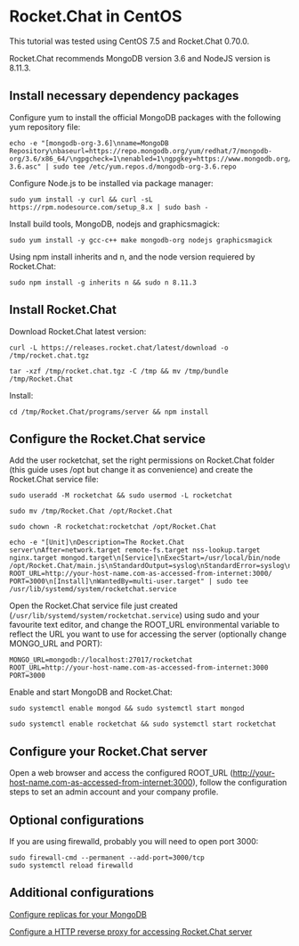 # Rocket.Chat in CentOS


This tutorial was tested using CentOS 7.5 and Rocket.Chat 0.70.0.

Rocket.Chat recommends MongoDB version 3.6 and NodeJS version is 8.11.3.

## Install necessary dependency packages

Configure yum to install the official MongoDB packages with the following yum repository file:

```
echo -e "[mongodb-org-3.6]\nname=MongoDB Repository\nbaseurl=https://repo.mongodb.org/yum/redhat/7/mongodb-org/3.6/x86_64/\ngpgcheck=1\nenabled=1\ngpgkey=https://www.mongodb.org/static/pgp/server-3.6.asc" | sudo tee /etc/yum.repos.d/mongodb-org-3.6.repo
```

Configure Node.js to be installed via package manager:

```
sudo yum install -y curl && curl -sL https://rpm.nodesource.com/setup_8.x | sudo bash -
```

Install build tools, MongoDB, nodejs and graphicsmagick:

```
sudo yum install -y gcc-c++ make mongodb-org nodejs graphicsmagick 
```

Using npm install inherits and n, and the node version requiered by Rocket.Chat:

```
sudo npm install -g inherits n && sudo n 8.11.3 
```

## Install Rocket.Chat

Download Rocket.Chat latest version:

```
curl -L https://releases.rocket.chat/latest/download -o /tmp/rocket.chat.tgz 
```
```
tar -xzf /tmp/rocket.chat.tgz -C /tmp && mv /tmp/bundle /tmp/Rocket.Chat 
```

Install:

```
cd /tmp/Rocket.Chat/programs/server && npm install 
```

## Configure the Rocket.Chat service

Add the user rocketchat, set the right permissions on Rocket.Chat folder (this guide uses /opt but change it as convenience) and create the Rocket.Chat service file:

```
sudo useradd -M rocketchat && sudo usermod -L rocketchat
```
```
sudo mv /tmp/Rocket.Chat /opt/Rocket.Chat
```
```
sudo chown -R rocketchat:rocketchat /opt/Rocket.Chat 
```
```
echo -e "[Unit]\nDescription=The Rocket.Chat server\nAfter=network.target remote-fs.target nss-lookup.target nginx.target mongod.target\n[Service]\nExecStart=/usr/local/bin/node /opt/Rocket.Chat/main.js\nStandardOutput=syslog\nStandardError=syslog\nSyslogIdentifier=rocketchat\nUser=rocketchat\nEnvironment=MONGO_URL=mongodb://localhost:27017/rocketchat ROOT_URL=http://your-host-name.com-as-accessed-from-internet:3000/ PORT=3000\n[Install]\nWantedBy=multi-user.target" | sudo tee /usr/lib/systemd/system/rocketchat.service
```

Open the Rocket.Chat service file just created (`/usr/lib/systemd/system/rocketchat.service`) using sudo and your favourite text editor, and change the ROOT_URL environmental variable to reflect the URL you want to use for accessing the server (optionally change MONGO_URL and PORT):

```
MONGO_URL=mongodb://localhost:27017/rocketchat 
ROOT_URL=http://your-host-name.com-as-accessed-from-internet:3000
PORT=3000
```

Enable and start MongoDB and Rocket.Chat:

```
sudo systemctl enable mongod && sudo systemctl start mongod 
```
```
sudo systemctl enable rocketchat && sudo systemctl start rocketchat
```

## Configure your Rocket.Chat server

Open a web browser and access the configured ROOT_URL (http://your-host-name.com-as-accessed-from-internet:3000), follow the configuration steps to set an admin account and your company profile.

## Optional configurations

If you are using firewalld, probably you will need to open port 3000:

```
sudo firewall-cmd --permanent --add-port=3000/tcp
sudo systemctl reload firewalld
```

## Additional configurations

[Configure replicas for your MongoDB](https://rocket.chat/docs/installation/manual-installation/ubuntu/index.html#setup-mongodb-replica-set)

[Configure a HTTP reverse proxy for accessing Rocket.Chat server](https://rocket.chat/docs/installation/manual-installation/configuring-ssl-reverse-proxy/)


